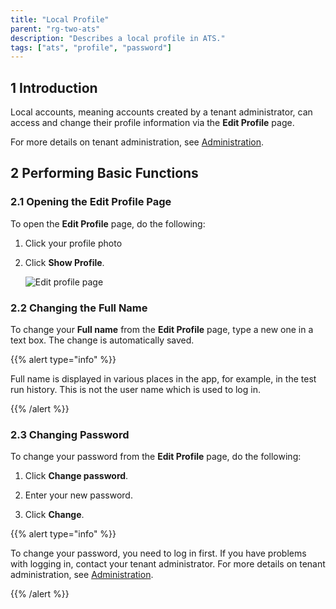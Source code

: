 ```yaml
---
title: "Local Profile"
parent: "rg-two-ats"
description: "Describes a local profile in ATS."
tags: ["ats", "profile", "password"]
---
```


## 1 Introduction

Local accounts, meaning accounts created by a tenant administrator, can access and change their profile information via the **Edit Profile** page. 

For more details on tenant administration, see [Administration](rg-two-administration).

## 2 Performing Basic Functions

### 2.1 Opening the Edit Profile Page

To open the **Edit Profile** page, do the following:

1.  Click your profile photo 

2.  Click **Show Profile**.

    ![Edit profile page](attachments/rg-two-profile/profile.png)

### 2.2 Changing the Full Name 

To change your **Full name** from the **Edit Profile** page, type a new one in a text box. The change is automatically saved. 

{{% alert type="info" %}}

Full name is displayed in various places in the app, for example, in the test run history. This is not the user name which is used to log in.

{{% /alert %}} 

### 2.3 Changing Password

To change your password from the **Edit Profile** page, do the following:

1.  Click **Change password**.

2.  Enter your new password.

3. Click **Change**.

{{% alert type="info" %}}

To change your password, you need to log in first. If you have problems with logging in, contact your tenant administrator. For more details on tenant administration, see [Administration](rg-two-administration).

{{% /alert %}} 


